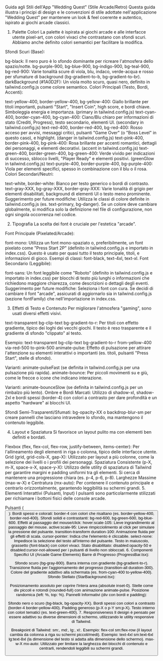 Guida agli Stili dell'App "Wedding Quest" (Stile Arcade/Retro)
Questa guida illustra i principi di design e le convenzioni di stile adottate nell'applicazione "Wedding Quest" per mantenere un look & feel coerente e autentico, ispirato ai giochi arcade classici.

1. Palette Colori
La palette è ispirata ai giochi arcade e alle interfacce utente pixel-art, con colori vivaci che contrastano con sfondi scuri. Abbiamo anche definito colori semantici per facilitare la modifica.

Sfondi Scuri (Base):

bg-black: Il nero puro è lo sfondo dominante per ricreare l'atmosfera dello spazio/notte.
bg-purple-900, bg-blue-900, bg-indigo-900, bg-teal-900, bg-red-900: Varie tonalità scure di viola, blu, indaco, verde-acqua e rosso per sfumature di background (bg-gradient-to-b, bg-gradient-to-br).
darkBackground (#1A0D2F): Un viola molto scuro, quasi nero, definito in tailwind.config.js come colore semantico.
Colori Principali (Testo, Bordi, Accenti):

text-yellow-400, border-yellow-400, bg-yellow-400: Giallo brillante per titoli importanti, pulsanti "Start", "Insert Coin", high score, e bordi chiave. Simboleggia energia e importanza. (primary in tailwind.config.js)
text-cyan-400, border-cyan-400, bg-cyan-400: Ciano/Blu chiaro per informazioni di stato (Crediti, Progress), testo secondario, elementi UI. (secondary in tailwind.config.js)
text-red-400, border-red-400, bg-red-400: Rosso acceso per avvisi, messaggi critici, pulsanti "Game Over" (o "Boss Level" in questo caso), e highlight. (danger in tailwind.config.js)
text-pink-400, border-pink-400, bg-pink-400: Rosa brillante per accenti romantici, dettagli dei personaggi, e elementi decorativi. (accent in tailwind.config.js)
text-green-400, border-green-400, bg-green-400: Verde vivido per indicazioni di successo, sblocco livelli, "Player Ready" e elementi positivi. (greenGlow in tailwind.config.js)
text-purple-400, border-purple-400, bg-purple-400: Viola per elementi specifici, spesso in combinazione con il blu o il rosa.
Colori Secondari/Neutri:

text-white, border-white: Bianco per testo generico o bordi di contrasto.
text-gray-XXX, bg-gray-XXX, border-gray-XXX: Varie tonalità di grigio per elementi disabilitati, background di elementi UI o testo meno prominente.
Suggerimento per future modifiche: Utilizza le classi di colore definite in tailwind.config.js (es. text-primary, bg-danger). Se un colore deve cambiare globalmente, si modifica solo la definizione nel file di configurazione, non ogni singola occorrenza nel codice.

2. Tipografia
La scelta dei font è cruciale per l'estetica "arcade".

Font Principale (Pixelated/Arcade):

font-mono: Utilizza un font mono-spaziato o, preferibilmente, un font pixelato come "Press Start 2P" (definito in tailwind.config.js e importato in index.css). Questo è usato per quasi tutto il testo principale, titoli, e informazioni di gioco.
Esempi di classi: font-black, text-4xl, text-xl.
Font Secondario (Leggibile):

font-sans: Un font leggibile come "Roboto" (definito in tailwind.config.js e importato in index.css) per blocchi di testo più lunghi o informazioni che richiedono maggiore chiarezza, come descrizioni o dettagli degli eventi.
Suggerimento per future modifiche: Seleziona i font con cura. Se decidi di cambiare il font "arcade", assicurati di aggiornarlo sia in tailwind.config.js (sezione fontFamily) che nell'importazione in index.css.

3. Effetti di Testo e Contenuto
Per migliorare l'atmosfera "gaming", sono usati diversi effetti visivi.

text-transparent bg-clip-text bg-gradient-to-r: Per titoli con effetto gradiente, tipico dei loghi dei vecchi giochi. Il testo è reso trasparente e il gradiente di sfondo "clippato" al testo.

Esempio: text-transparent bg-clip-text bg-gradient-to-r from-yellow-400 via-red-500 to-pink-500
animate-pulse: Effetto di pulsazione per attirare l'attenzione su elementi interattivi o importanti (es. titoli, pulsanti "Press Start", stelle di sfondo).

Varianti: animate-pulseFast (se definita in tailwind.config.js per una pulsazione più rapida).
animate-bounce: Per piccoli movimenti su e giù, come le frecce o icone che indicano interazione.

Varianti: animate-bounceSlow (se definita in tailwind.config.js per un rimbalzo più lento).
Ombre e Bordi Marcati: Utilizzo di shadow-xl, shadow-2xl e bordi spessi (border-4) con colori a contrasto per dare profondità e un aspetto "hardware" ai blocchi UI.

Sfondi Semi-Trasparenti/Sfumati: bg-opacity-XX o backdrop-blur-sm per creare pannelli che lasciano intravedere lo sfondo, ma mantengono il contenuto leggibile.

4. Layout e Spaziatura
Si favorisce un layout pulito ma con elementi ben definiti e bordati.

Flexbox (flex, flex-col, flex-row, justify-between, items-center): Per l'allineamento degli elementi in riga o colonna, tipico delle interfacce utente.
Grid (grid, grid-cols-X, gap-X): Utilizzato per layout a più colonne, come la selezione dei livelli o i profili dei personaggi.
Spaziatura Consistente (p-X, m-X, space-x-X, space-y-X): Utilizzo delle utility di spaziatura di Tailwind per garantire margini e padding uniformi tra gli elementi. Si cerca di mantenere una progressione chiara (es. p-4, p-6, p-8).
Larghezze Massime (max-w-X) e Centratura (mx-auto): Per contenere il contenuto principale e centrarlo orizzontalmente, garantendo leggibilità su schermi grandi.
5. Elementi Interattivi (Pulsanti, Input)
I pulsanti sono particolarmente stilizzati per richiamare i bottoni fisici delle console arcade.

Pulsanti (<button>):
Bordi spessi e colorati: border-4 con colori che risaltano (es. border-yellow-400, border-red-400).
Sfondi solidi e contrastanti: bg-red-600, bg-green-600, bg-blue-600.
Effetti al passaggio del mouse/click:
hover:scale-105: Lieve ingrandimento al passaggio del mouse.
active:scale-95: Lieve rimpicciolimento al click per simulare la pressione del pulsante.
transition-transform duration-100: Animazione fluida per gli effetti di scala.
cursor-pointer: Indica che l'elemento è cliccabile.
select-none: Impedisce la selezione del testo all'interno del pulsante.
Testo in maiuscolo, grassetto (font-black) con colori vivaci.
Stato disabilitato: disabled:opacity-50 e disabled:cursor-not-allowed per i pulsanti di livello non sbloccati.
6. Componenti Specifici UI (Arcade Game Elements)
Barre di Progresso (ProgressBar.tsx):

Sfondo scuro (bg-gray-800).
Barra interna con gradiente (bg-gradient-to-r).
Transizione fluida per l'aggiornamento del progresso (transition-all duration-300).
Colore del gradiente adattivo alla schermata (es. from-cyan-400 to-yellow-400).
Sfondo Stellato (StarBackground.tsx):

Posizionamento assoluto per coprire l'intera area (absolute inset-0).
Stelle come div piccoli e rotondi (rounded-full) con animazione animate-pulse.
Posizione randomica (left: %, top: %).
Pannelli Informativi (div con bordi e padding):

Sfondo nero o scuro (bg-black, bg-opacity-XX).
Bordi spessi con colori a contrasto (border-4 border-yellow-400).
Padding generoso (p-X o p-Y sm:p-X).
Testo interno con colori tematici (es. text-green-400).
7. Responsiveness
Il design è pensato per essere adattivo su diverse dimensioni di schermo, utilizzando le utility responsive di Tailwind.

Breakpoint di Tailwind: sm:, md:, lg:, xl:.
Esempio: flex-col sm:flex-row (il layout cambia da colonna a riga su schermi piccoli/medi).
Esempio: text-4xl sm:text-6xl lg:text-8xl (la dimensione del testo si adatta alla dimensione dello schermo).
max-w-X mx-auto: Utilizzato per limitare la larghezza dei blocchi di contenuto e centrarli, rendendoli leggibili su schermi grandi.